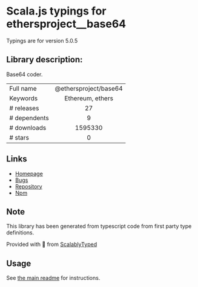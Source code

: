 
# Scala.js typings for ethersproject__base64

Typings are for version 5.0.5

## Library description:
Base64 coder.

|                    |                 |
| ------------------ | :-------------: |
| Full name          | @ethersproject/base64 |
| Keywords           | Ethereum, ethers |
| # releases         | 27 |
| # dependents       | 9 |
| # downloads        | 1595330 |
| # stars            | 0 |

## Links
- [Homepage](https://github.com/ethers-io/ethers.js#readme)
- [Bugs](https://github.com/ethers-io/ethers.js/issues)
- [Repository](https://github.com/ethers-io/ethers.js)
- [Npm](https://www.npmjs.com/package/%40ethersproject%2Fbase64)
    


## Note
This library has been generated from typescript code from first party type definitions.

Provided with :purple_heart: from [ScalablyTyped](https://github.com/oyvindberg/ScalablyTyped)

## Usage
See [the main readme](../../readme.md) for instructions.


